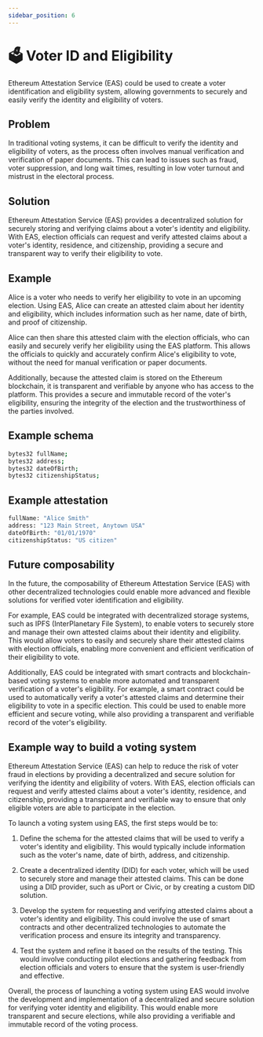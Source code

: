 ```yaml
---
sidebar_position: 6
---
```


# 🗳️ Voter ID and Eligibility 
Ethereum Attestation Service (EAS) could be used to create a voter identification and eligibility system, allowing governments to securely and easily verify the identity and eligibility of voters.

## Problem
In traditional voting systems, it can be difficult to verify the identity and eligibility of voters, as the process often involves manual verification and verification of paper documents. This can lead to issues such as fraud, voter suppression, and long wait times, resulting in low voter turnout and mistrust in the electoral process.

## Solution
Ethereum Attestation Service (EAS) provides a decentralized solution for securely storing and verifying claims about a voter's identity and eligibility. With EAS, election officials can request and verify attested claims about a voter's identity, residence, and citizenship, providing a secure and transparent way to verify their eligibility to vote.

## Example 
Alice is a voter who needs to verify her eligibility to vote in an upcoming election. Using EAS, Alice can create an attested claim about her identity and eligibility, which includes information such as her name, date of birth, and proof of citizenship.

Alice can then share this attested claim with the election officials, who can easily and securely verify her eligibility using the EAS platform. This allows the officials to quickly and accurately confirm Alice's eligibility to vote, without the need for manual verification or paper documents.

Additionally, because the attested claim is stored on the Ethereum blockchain, it is transparent and verifiable by anyone who has access to the platform. This provides a secure and immutable record of the voter's eligibility, ensuring the integrity of the election and the trustworthiness of the parties involved.

## Example schema
```bash
bytes32 fullName;
bytes32 address;
bytes32 dateOfBirth;
bytes32 citizenshipStatus;
```

## Example attestation
``` bash
fullName: "Alice Smith"
address: "123 Main Street, Anytown USA"
dateOfBirth: "01/01/1970"
citizenshipStatus: "US citizen"

```

## Future composability
In the future, the composability of Ethereum Attestation Service (EAS) with other decentralized technologies could enable more advanced and flexible solutions for verified voter identification and eligibility.

For example, EAS could be integrated with decentralized storage systems, such as IPFS (InterPlanetary File System), to enable voters to securely store and manage their own attested claims about their identity and eligibility. This would allow voters to easily and securely share their attested claims with election officials, enabling more convenient and efficient verification of their eligibility to vote.

Additionally, EAS could be integrated with smart contracts and blockchain-based voting systems to enable more automated and transparent verification of a voter's eligibility. For example, a smart contract could be used to automatically verify a voter's attested claims and determine their eligibility to vote in a specific election. This could be used to enable more efficient and secure voting, while also providing a transparent and verifiable record of the voter's eligibility.

## Example way to build a voting system 
Ethereum Attestation Service (EAS) can help to reduce the risk of voter fraud in elections by providing a decentralized and secure solution for verifying the identity and eligibility of voters. With EAS, election officials can request and verify attested claims about a voter's identity, residence, and citizenship, providing a transparent and verifiable way to ensure that only eligible voters are able to participate in the election.

To launch a voting system using EAS, the first steps would be to:

1. Define the schema for the attested claims that will be used to verify a voter's identity and eligibility. This would typically include information such as the voter's name, date of birth, address, and citizenship.

2. Create a decentralized identity (DID) for each voter, which will be used to securely store and manage their attested claims. This can be done using a DID provider, such as uPort or Civic, or by creating a custom DID solution.

3. Develop the system for requesting and verifying attested claims about a voter's identity and eligibility. This could involve the use of smart contracts and other decentralized technologies to automate the verification process and ensure its integrity and transparency.

4. Test the system and refine it based on the results of the testing. This would involve conducting pilot elections and gathering feedback from election officials and voters to ensure that the system is user-friendly and effective.

Overall, the process of launching a voting system using EAS would involve the development and implementation of a decentralized and secure solution for verifying voter identity and eligibility. This would enable more transparent and secure elections, while also providing a verifiable and immutable record of the voting process.
